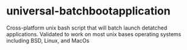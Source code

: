 # universal-batchbootapplication
Cross-platform unix bash script that will batch launch detatched applications. Validated to work on most unix bases operating systems including BSD, Linux, and MacOs
